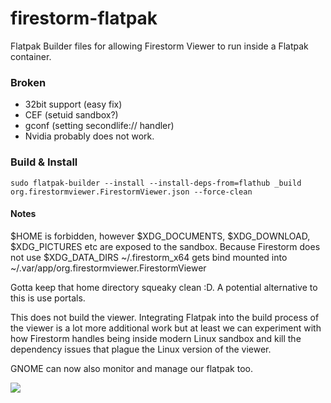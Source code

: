 # firestorm-flatpak

Flatpak Builder files for allowing Firestorm Viewer to run inside a Flatpak container.

### Broken
* 32bit support (easy fix)
* CEF (setuid sandbox?)
* gconf (setting secondlife:// handler)
* Nvidia probably does not work.

### Build & Install

```shell
sudo flatpak-builder --install --install-deps-from=flathub _build org.firestormviewer.FirestormViewer.json --force-clean
```

#### Notes
$HOME is forbidden, however $XDG_DOCUMENTS, $XDG_DOWNLOAD, $XDG_PICTURES etc are exposed to the sandbox. Because Firestorm does not use $XDG_DATA_DIRS ~/.firestorm_x64 gets bind mounted into ~/.var/app/org.firestormviewer.FirestormViewer

Gotta keep that home directory squeaky clean :D. A potential alternative to this is use portals.

This does not build the viewer. Integrating Flatpak into the build process of the viewer is a lot more additional work but at least we can experiment with how Firestorm handles being inside modern Linux sandbox and kill the dependency issues that plague the Linux version of the viewer.

GNOME can now also monitor and manage our flatpak too.

![](https://i.imgur.com/3Bs7HOu.png)